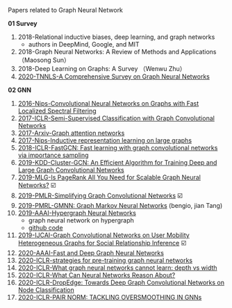 Papers related to Graph Neural Network



**01 Survey**

1. 2018-Relational inductive biases, deep learning, and graph networks
   - authors in DeepMind, Google, and MIT
2. 2018-Graph Neural Networks: A Review of Methods and Applications （Maosong Sun）
3. 2018-Deep Learning on Graphs: A Survey （Wenwu Zhu）
4. [2020-TNNLS-A Comprehensive Survey on Graph Neural Networks](https://arxiv.org/pdf/1901.00596.pdf)



**02 GNN**

1. [2016-Nips-Convolutional Neural Networks on Graphs with Fast Localized Spectral Filtering](https://arxiv.org/abs/1606.09375) 
2. [2017-ICLR-Semi-Supervised Classification with Graph Convolutional Networks](https://arxiv.org/abs/1609.02907)
3. [2017-Arxiv-Graph attention networks](https://arxiv.org/abs/1710.10903)
4. [2017-Nips-Inductive representation learning on large graphs](http://papers.nips.cc/paper/6703-inductive-representation-learning-on-large-graphs)
5. [2018-ICLR-FastGCN: Fast learning with graph convolutional networks via importance sampling](https://arxiv.org/abs/1801.10247)
6. [2019-KDD-Cluster-GCN: An Efficient Algorithm for Training Deep and Large Graph Convolutional  Networks](https://arxiv.org/abs/1905.07953)
7. [2019-MLG-Is PageRank All You Need for Scalable Graph Neural Networks?](https://www.mlgworkshop.org/2019/papers/MLG2019_paper_50.pdf) :ballot_box_with_check:
8. [2019-PMLR-Simplifying Graph Convolutional Networks](https://arxiv.org/abs/1902.07153) :ballot_box_with_check:
9. [2019-PMRL-GMNN: Graph Markov Neural Networks](https://arxiv.org/abs/1905.06214) (bengio, jian Tang)
10. [2019-AAAI-Hypergraph Neural Networks](https://www.aaai.org/ojs/index.php/AAAI/article/view/4235)
    - graph neural network on hypergraph
    - [github code](https://github.com/iMoonLab/HGNN)
12. [2019-IJCAI-Graph Convolutional Networks on User Mobility Heterogeneous Graphs for Social Relationship Inference](http://www.shichuan.org/hin/time/2019.IJCAI%202019%20Graph%20Convolutional%20Networks%20on%20User%20Mobility%20Heterogeneous%20Graphs%20for%20Social%20Relationship%20Inference.pdf)  :ballot_box_with_check:
13. [2020-AAAI-Fast and Deep Graph Neural Networks](https://arxiv.org/pdf/1911.08941.pdf)
14. [2020-ICLR-strategies for pre-training graph neural networks](https://openreview.net/forum?id=HJlWWJSFDH)
15. [2020-ICLR-What graph neural networks cannot learn: depth vs width](https://openreview.net/pdf?id=B1l2bp4YwS)
16. [2020-ICLR-What Can Neural Networks Reason About?](https://openreview.net/forum?id=rJxbJeHFPS)
17. [2020-ICLR-DropEdge: Towards Deep Graph Convolutional Networks on Node Classification](https://openreview.net/forum?id=rJxbJeHFPS)
18. [2020-ICLR-PAIR NORM: TACKLING OVERSMOOTHING IN GNNs](https://arxiv.org/pdf/1909.12223.pdf)

